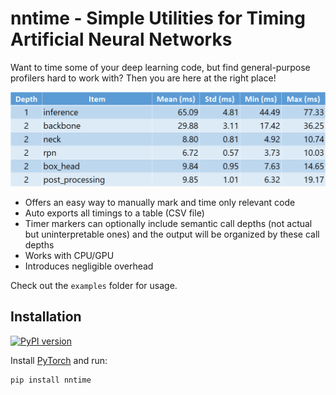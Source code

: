 # nntime - Simple Utilities for Timing Artificial Neural Networks

Want to time some of your deep learning code, but find general-purpose profilers hard to work with? Then you are here at the right place!

<p align="center"><img alt="Teaser" src="doc/img/teaser.png" width="600px"></p>


- Offers an easy way to manually mark and time only relevant code
- Auto exports all timings to a table (CSV file)
- Timer markers can optionally include semantic call depths (not actual but uninterpretable ones) and the output will be organized by these call depths
- Works with CPU/GPU
- Introduces negligible overhead


Check out the `examples` folder for usage.

## Installation

[![PyPI version](https://badge.fury.io/py/nntime.svg)](https://badge.fury.io/py/nntime)

Install [PyTorch](https://pytorch.org/) and run:
```
pip install nntime
```

